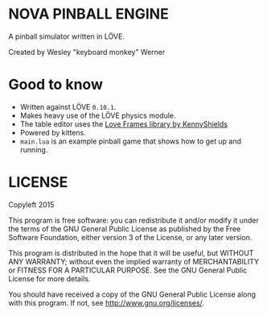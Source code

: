 # NOVA PINBALL ENGINE

A pinball simulator written in LÖVE.

Created by Wesley "keyboard monkey" Werner

# Good to know

+ Written against LÖVE `0.10.1`.
+ Makes heavy use of the LÖVE physics module.
+ The table editor uses the [Love Frames library by KennyShields](https://github.com/KennyShields/LoveFrames)
+ Powered by kittens.
+ `main.lua` is an example pinball game that shows how to get up and running.

# LICENSE

Copyleft 2015

This program is free software: you can redistribute it and/or modify
it under the terms of the GNU General Public License as published by
the Free Software Foundation, either version 3 of the License, or
any later version.

This program is distributed in the hope that it will be useful,
but WITHOUT ANY WARRANTY; without even the implied warranty of
MERCHANTABILITY or FITNESS FOR A PARTICULAR PURPOSE.  See the
GNU General Public License for more details.

You should have received a copy of the GNU General Public License
along with this program. If not, see http://www.gnu.org/licenses/.
